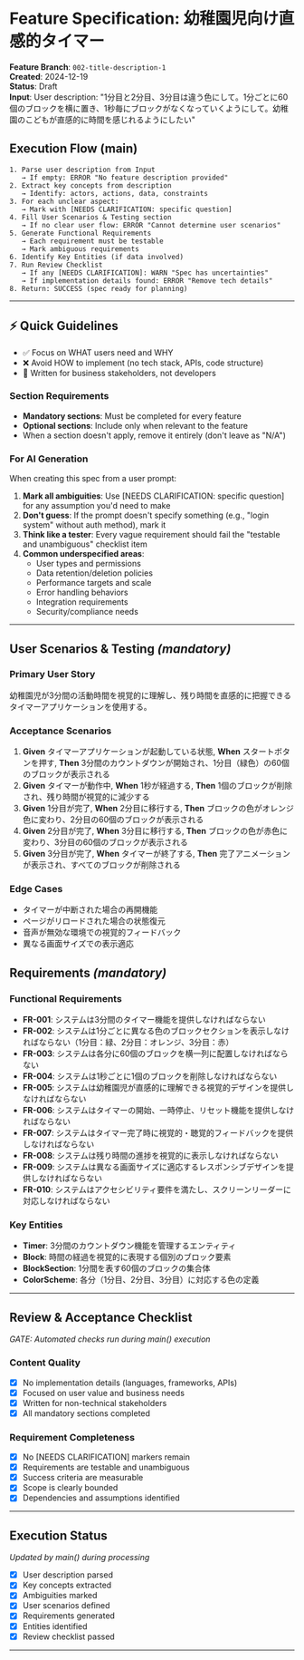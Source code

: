 # Feature Specification: 幼稚園児向け直感的タイマー

**Feature Branch**: `002-title-description-1`  
**Created**: 2024-12-19  
**Status**: Draft  
**Input**: User description: "1分目と2分目、3分目は違う色にして。1分ごとに60個のブロックを横に置き、1秒毎にブロックがなくなっていくようにして。幼稚園のこどもが直感的に時間を感じれるようにしたい"

## Execution Flow (main)
```
1. Parse user description from Input
   → If empty: ERROR "No feature description provided"
2. Extract key concepts from description
   → Identify: actors, actions, data, constraints
3. For each unclear aspect:
   → Mark with [NEEDS CLARIFICATION: specific question]
4. Fill User Scenarios & Testing section
   → If no clear user flow: ERROR "Cannot determine user scenarios"
5. Generate Functional Requirements
   → Each requirement must be testable
   → Mark ambiguous requirements
6. Identify Key Entities (if data involved)
7. Run Review Checklist
   → If any [NEEDS CLARIFICATION]: WARN "Spec has uncertainties"
   → If implementation details found: ERROR "Remove tech details"
8. Return: SUCCESS (spec ready for planning)
```

---

## ⚡ Quick Guidelines
- ✅ Focus on WHAT users need and WHY
- ❌ Avoid HOW to implement (no tech stack, APIs, code structure)
- 👥 Written for business stakeholders, not developers

### Section Requirements
- **Mandatory sections**: Must be completed for every feature
- **Optional sections**: Include only when relevant to the feature
- When a section doesn't apply, remove it entirely (don't leave as "N/A")

### For AI Generation
When creating this spec from a user prompt:
1. **Mark all ambiguities**: Use [NEEDS CLARIFICATION: specific question] for any assumption you'd need to make
2. **Don't guess**: If the prompt doesn't specify something (e.g., "login system" without auth method), mark it
3. **Think like a tester**: Every vague requirement should fail the "testable and unambiguous" checklist item
4. **Common underspecified areas**:
   - User types and permissions
   - Data retention/deletion policies  
   - Performance targets and scale
   - Error handling behaviors
   - Integration requirements
   - Security/compliance needs

---

## User Scenarios & Testing *(mandatory)*

### Primary User Story
幼稚園児が3分間の活動時間を視覚的に理解し、残り時間を直感的に把握できるタイマーアプリケーションを使用する。

### Acceptance Scenarios
1. **Given** タイマーアプリケーションが起動している状態, **When** スタートボタンを押す, **Then** 3分間のカウントダウンが開始され、1分目（緑色）の60個のブロックが表示される
2. **Given** タイマーが動作中, **When** 1秒が経過する, **Then** 1個のブロックが削除され、残り時間が視覚的に減少する
3. **Given** 1分目が完了, **When** 2分目に移行する, **Then** ブロックの色がオレンジ色に変わり、2分目の60個のブロックが表示される
4. **Given** 2分目が完了, **When** 3分目に移行する, **Then** ブロックの色が赤色に変わり、3分目の60個のブロックが表示される
5. **Given** 3分目が完了, **When** タイマーが終了する, **Then** 完了アニメーションが表示され、すべてのブロックが削除される

### Edge Cases
- タイマーが中断された場合の再開機能
- ページがリロードされた場合の状態復元
- 音声が無効な環境での視覚的フィードバック
- 異なる画面サイズでの表示適応

## Requirements *(mandatory)*

### Functional Requirements
- **FR-001**: システムは3分間のタイマー機能を提供しなければならない
- **FR-002**: システムは1分ごとに異なる色のブロックセクションを表示しなければならない（1分目：緑、2分目：オレンジ、3分目：赤）
- **FR-003**: システムは各分に60個のブロックを横一列に配置しなければならない
- **FR-004**: システムは1秒ごとに1個のブロックを削除しなければならない
- **FR-005**: システムは幼稚園児が直感的に理解できる視覚的デザインを提供しなければならない
- **FR-006**: システムはタイマーの開始、一時停止、リセット機能を提供しなければならない
- **FR-007**: システムはタイマー完了時に視覚的・聴覚的フィードバックを提供しなければならない
- **FR-008**: システムは残り時間の進捗を視覚的に表示しなければならない
- **FR-009**: システムは異なる画面サイズに適応するレスポンシブデザインを提供しなければならない
- **FR-010**: システムはアクセシビリティ要件を満たし、スクリーンリーダーに対応しなければならない

### Key Entities
- **Timer**: 3分間のカウントダウン機能を管理するエンティティ
- **Block**: 時間の経過を視覚的に表現する個別のブロック要素
- **BlockSection**: 1分間を表す60個のブロックの集合体
- **ColorScheme**: 各分（1分目、2分目、3分目）に対応する色の定義

---

## Review & Acceptance Checklist
*GATE: Automated checks run during main() execution*

### Content Quality
- [x] No implementation details (languages, frameworks, APIs)
- [x] Focused on user value and business needs
- [x] Written for non-technical stakeholders
- [x] All mandatory sections completed

### Requirement Completeness
- [x] No [NEEDS CLARIFICATION] markers remain
- [x] Requirements are testable and unambiguous  
- [x] Success criteria are measurable
- [x] Scope is clearly bounded
- [x] Dependencies and assumptions identified

---

## Execution Status
*Updated by main() during processing*

- [x] User description parsed
- [x] Key concepts extracted
- [x] Ambiguities marked
- [x] User scenarios defined
- [x] Requirements generated
- [x] Entities identified
- [x] Review checklist passed

---

